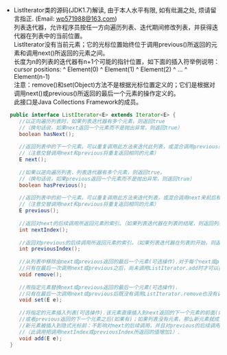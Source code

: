 * ListIterator类的源码(JDK1.7)解读, 由于本人水平有限, 如有纰漏之处, 烦请留言指正. (Email: wp571988@163.com)      
  列表迭代器，允许程序员按任一方向遍历列表、迭代期间修改列表，并获得迭代器在列表中的当前位置。    
  ListIterator没有当前元素；它的光标位置始终位于调用previous()所返回的元素和调用next()所返回的元素之间。      
  长度为n的列表的迭代器有n+1个可能的指针位置，如下面的插入符举例说明：                       
  cursor positions:  ^ Element(0) ^ Element(1) ^ Element(2) ^ ... ^ Element(n-1)        
  注意：remove()和set(Object)方法不是根据光标位置定义的；它们是根据对调用next()或previous()所返回的最后一个元素的操作定义的。    
  此接口是Java Collections Framework的成员。

```java
  public interface ListIterator<E> extends Iterator<E> {
     //以正向遍历列表时，如果列表迭代器有多个元素，则返回true    
     //（换句话说，如果next返回一个元素而不是抛出异常，则返回true）
     boolean hasNext();
     
     //返回列表中的下一个元素。可以重复调用此方法来迭代此列表，或混合调用previous来前后移动.
     //（注意交替调用next和previous将重复返回相同的元素）
     E next();
     
     //如果以逆向遍历列表，列表迭代器有多个元素，则返回true。
     //（换句话说，如果previous返回一个元素而不是抛出异常，则返回true）
     boolean hasPrevious();
     
     //返回列表中的前一个元素。可以重复调用此方法来迭代列表，或混合调用next来前后移动.
     //（注意交替调用next和previous将重复返回相同的元素）
     E previous();
     
     //返回对next的后续调用所返回元素的索引。（如果列表迭代器在列表的结尾，则返回列表的大小）
     int nextIndex();
     
     //返回对previous的后续调用所返回元素的索引。（如果列表迭代器在列表的开始，则返回-1）
     int previousIndex();
     
     //从列表中移除由next或previous返回的最后一个元素(可选操作).对于每个next或previous调用，只能执行一次此调用.
     //只有在最后一次调用next或previous之后，尚未调用ListIterator.add时才可以执行该调用。
     void remove();
     
     //用指定元素替换next或previous返回的最后一个元素(可选操作).
     //只有在最后一次调用next或previous后既没有调用ListIterator.remove也没有调用ListIterator.add时才可以进行该调用.
     void set(E e);
     
     //将指定的元素插入列表(可选操作).该元素直接插入到next返回的下一个元素的前面(如果有)，
     //或者previous返回的下一个元素之后(如果有)；如果列表没有元素，那么新元素就成为列表中的唯一元素。
     //新元素被插入到隐式光标前：不影响对next的后续调用，并且对previous的后续调用会返回此新元素
     //（此调用把调用nextIndex或previousIndex所返回的值增加1）.
     void add(E e);
  }
```
